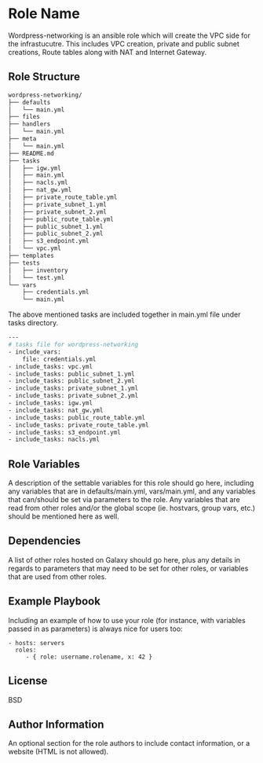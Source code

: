Role Name
=========

Wordpress-networking is an ansible role which will create the VPC side for the infrastucutre. This includes VPC creation, private and public subnet creations, Route tables along with NAT and Internet Gateway.

Role Structure
------------

```bash
wordpress-networking/
├── defaults
│   └── main.yml
├── files
├── handlers
│   └── main.yml
├── meta
│   └── main.yml
├── README.md
├── tasks
│   ├── igw.yml
│   ├── main.yml
│   ├── nacls.yml
│   ├── nat_gw.yml
│   ├── private_route_table.yml
│   ├── private_subnet_1.yml
│   ├── private_subnet_2.yml
│   ├── public_route_table.yml
│   ├── public_subnet_1.yml
│   ├── public_subnet_2.yml
│   ├── s3_endpoint.yml
│   └── vpc.yml
├── templates
├── tests
│   ├── inventory
│   └── test.yml
└── vars
    ├── credentials.yml
    └── main.yml
```    
The above mentioned tasks are included together in main.yml file under tasks directory.
```bash
---
# tasks file for wordpress-networking
- include_vars:
    file: credentials.yml
- include_tasks: vpc.yml
- include_tasks: public_subnet_1.yml
- include_tasks: public_subnet_2.yml
- include_tasks: private_subnet_1.yml
- include_tasks: private_subnet_2.yml
- include_tasks: igw.yml
- include_tasks: nat_gw.yml
- include_tasks: public_route_table.yml
- include_tasks: private_route_table.yml
- include_tasks: s3_endpoint.yml
- include_tasks: nacls.yml
```
Role Variables
--------------

A description of the settable variables for this role should go here, including any variables that are in defaults/main.yml, vars/main.yml, and any variables that can/should be set via parameters to the role. Any variables that are read from other roles and/or the global scope (ie. hostvars, group vars, etc.) should be mentioned here as well.

Dependencies
------------

A list of other roles hosted on Galaxy should go here, plus any details in regards to parameters that may need to be set for other roles, or variables that are used from other roles.

Example Playbook
----------------

Including an example of how to use your role (for instance, with variables passed in as parameters) is always nice for users too:

    - hosts: servers
      roles:
         - { role: username.rolename, x: 42 }

License
-------

BSD

Author Information
------------------

An optional section for the role authors to include contact information, or a website (HTML is not allowed).

